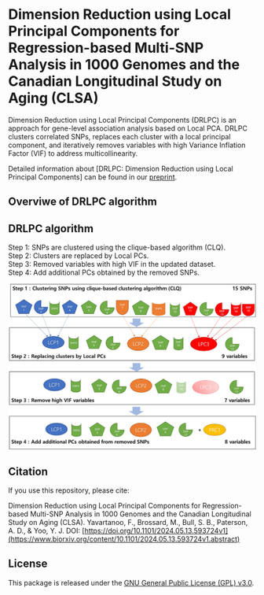 # Dimension Reduction using Local Principal Components for Regression-based Multi-SNP Analysis in 1000 Genomes and the Canadian Longitudinal Study on Aging (CLSA)
Dimension Reduction using Local Principal Components (DRLPC) is an approach for gene-level association analysis based on Local PCA. DRLPC clusters correlated SNPs, replaces each cluster with a local principal component, and iteratively removes variables with high Variance Inflation Factor (VIF) to address multicollinearity. 

Detailed information about [DRLPC: Dimension Reduction using Local Principal Components] can be found in our [preprint](https://www.biorxiv.org/content/10.1101/2024.05.13.593724v1.abstract).

## **Overviwe of DRLPC algorithm** ##

## **DRLPC algorithm** ##

Step 1: SNPs are clustered using the clique-based algorithm (CLQ).  
Step 2: Clusters are replaced by Local PCs.  
Step 3: Removed variables with high VIF in the updated dataset.  
Step 4: Add additional PCs obtained by the removed SNPs.

![DRLPC Algorithm](DRLPC-algorithm.png)



## **Citation** ##

If you use this repository, please cite:

Dimension Reduction using Local Principal Components for Regression-based Multi-SNP Analysis in 1000 Genomes and the Canadian Longitudinal Study on Aging (CLSA). Yavartanoo, F., Brossard, M., Bull, S. B., Paterson, A. D., & Yoo, Y. J. DOI:
[https://doi.org/10.1101/2024.05.13.593724v1](https://www.biorxiv.org/content/10.1101/2024.05.13.593724v1.abstract)

## **License** ##

This package is released under the [GNU General Public License (GPL) v3.0](https://www.gnu.org/licenses/gpl-3.0.en.html).


